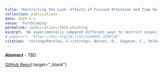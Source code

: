 ```yaml
---
title: "Restricting the Link: Effects of Focused Attention and Time Delay on Phishing Warning Effectiveness"
collection: publications
date: 2025-5-1
venue: 'Forthcoming'
permalink: /publications/2024_phishing
excerpt: 'We experimentally compared different ways to restrict suspicious hyperlinks in email phishing warnings; link restrictions work well but may frustrate users.'
# paperurl: 'https://doi.org/10.1145/3290605.3300748'
citation: '<strong>Petelka, J.</strong>, Berens, B., Sugatan, C., Volkamer, M., Schaub, F. (Forthcoming). "Restricting the Link: Effects of Focused Attention and Time Delay on Phishing Warning Effectiveness".'
---
```

<i><strong>Abstract</strong></i> - TBD

[GitHub Repo](https://github.com/spilab-umich/phishing-warning-experiment-2){:target="_blank"}

<!-- [Download paper here](https://jpetelka.github.io/files/chi_2019_phishing.pdf){:target="_blank"} -->

<!-- Recommended citation: Petelka, Justin, Yixin Zou, and Florian Schaub. (2019). &quot;Put Your Warning Where Your Link Is: Improving and Evaluating Email Phishing Warnings.&quot; <i>Proceedings of the 2019 CHI Conference on Human Factors in Computing Systems. ACM, 2019.</i>. (p. 518).-->